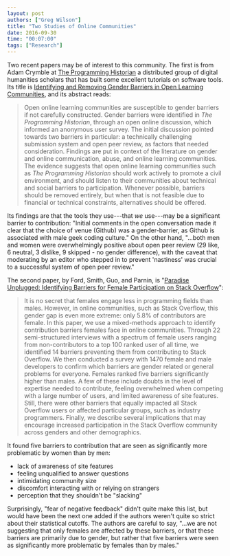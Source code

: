 ```yaml
---
layout: post
authors: ["Greg Wilson"]
title: "Two Studies of Online Communities"
date: 2016-09-30
time: "00:07:00"
tags: ["Research"]
---
```


Two recent papers may be of interest to this community.  The first is
from Adam Crymble at [The Programming
Historian](http://programminghistorian.org) a distributed group of
digital humanities scholars that has built some excellent tutorials on
software tools.  Its title is [Identifying and Removing Gender
Barriers in Open Learning
Communities](http://programminghistorian.org/researchpapers/openLearningCommunities2016.pdf),
and its abstract reads:

> Open online learning communities are susceptible to gender barriers
> if not carefully constructed. Gender barriers were identified in
> *The Programming Historian*, through an open online discussion,
> which informed an anonymous user survey. The initial discussion
> pointed towards two barriers in particular: a technically
> challenging submission system and open peer review, as factors that
> needed consideration. Findings are put in context of the literature
> on gender and online communication, abuse, and online learning
> communities. The evidence suggests that open online learning
> communities such as *The Programming Historian* should work actively
> to promote a civil environment, and should listen to their
> communities about technical and social barriers to participation.
> Whenever possible, barriers should be removed entirely, but when
> that is not feasible due to financial or technical constraints,
> alternatives should be offered.

Its findings are that the tools they use---that *we* use---may be a
significant barrier to contribution: "Initial comments in the open
conversation made it clear that the choice of venue (Github) was a
gender-barrier, as Github is associated with male geek coding
culture."  On the other hand, "...both men and women were
overwhelmingly positive about open peer review (29 like, 6 neutral, 3
dislike, 9 skipped - no gender difference), with the caveat that
moderating by an editor who stepped in to prevent 'nastiness' was
crucial to a successful system of open peer review."

The second paper, by Ford, Smith, Guo, and Parnin, is
"[Paradise Unplugged: Identifying Barriers for Female Participation on Stack Overflow](https://denaeford.wordpress.com/2016/07/20/paradise-unplugged-barriers-to-stack-overflow-use/)":

> It is no secret that females engage less in programming fields
> than males. However, in online communities, such as Stack
> Overflow, this gender gap is even more extreme: only 5.8% of
> contributors are female. In this paper, we use a mixed-methods
> approach to identify contribution barriers females face in online
> communities. Through 22 semi-structured interviews with a spectrum
> of female users ranging from non-contributors to a top 100 ranked
> user of all time, we identified 14 barriers preventing them from
> contributing to Stack Overflow. We then conducted a survey with
> 1470 female and male developers to confirm which barriers are
> gender related or general problems for everyone. Females ranked
> five barriers significantly higher than males. A few of these
> include doubts in the level of expertise needed to contribute,
> feeling overwhelmed when competing with a large number of users,
> and limited awareness of site features. Still, there were other
> barriers that equally impacted all Stack Overflow users or
> affected particular groups, such as industry programmers. Finally,
> we describe several implications that may encourage increased
> participation in the Stack Overflow community across genders and
> other demographics.

It found five barriers to contribution that are seen as significantly
more problematic by women than by men:

*   lack of awareness of site features
*   feeling unqualified to answer questions
*   intimidating community size
*   discomfort interacting with or relying on strangers
*   perception that they shouldn't be "slacking"

Surprisingly, "fear of negative feedback" didn't quite make this list,
but would have been the next one added if the authors weren't quite so
strict about their statistical cutoffs.  The authors are careful to
say, "...we are not suggesting that only females are affected by these
barriers, or that these barriers are primarily due to gender, but
rather that five barriers were seen as significantly more problematic
by females than by males."
